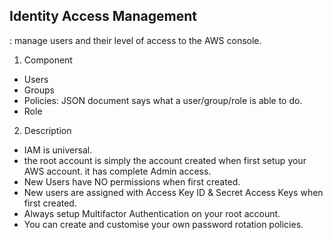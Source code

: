 ## Identity Access Management
: manage users and their level of access to the AWS console.

1. Component
* Users
* Groups
* Policies: JSON document says what a user/group/role is able to do. 
* Role

2. Description
* IAM is universal.
* the root account is simply the account created when first setup your AWS account. it has complete Admin access.
* New Users have NO permissions when first created.
* New users are assigned with Access Key ID & Secret Access Keys when first created.
* Always setup Multifactor Authentication on your root account.
* You can create and customise your own password rotation policies.
